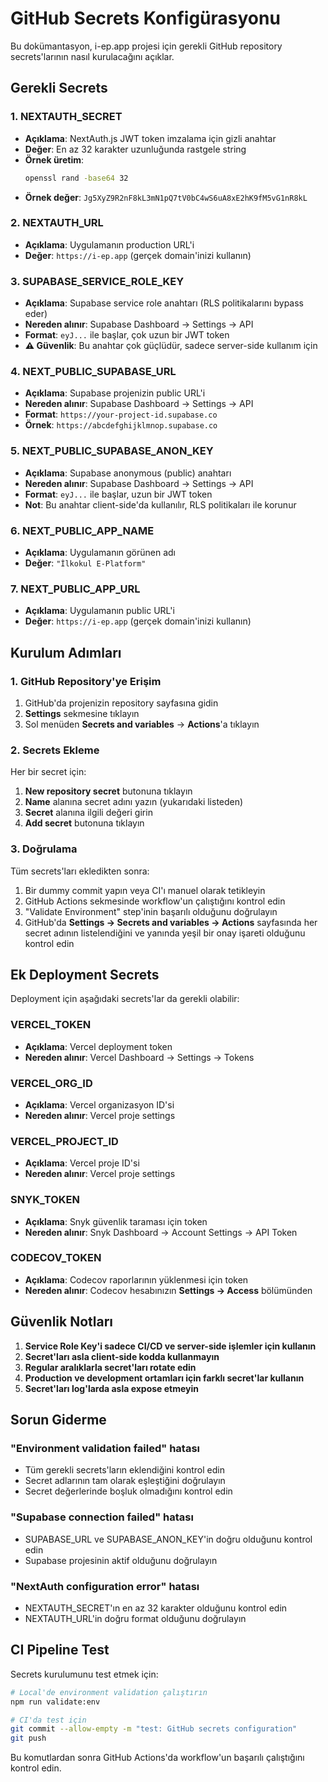 # GitHub Secrets Konfigürasyonu

Bu dokümantasyon, i-ep.app projesi için gerekli GitHub repository secrets'larının nasıl kurulacağını açıklar.

## Gerekli Secrets

### 1. NEXTAUTH_SECRET

- **Açıklama**: NextAuth.js JWT token imzalama için gizli anahtar
- **Değer**: En az 32 karakter uzunluğunda rastgele string
- **Örnek üretim**:
  ```bash
  openssl rand -base64 32
  ```
- **Örnek değer**: `Jg5XyZ9R2nF8kL3mN1pQ7tV0bC4wS6uA8xE2hK9fM5vG1nR8kL`

### 2. NEXTAUTH_URL

- **Açıklama**: Uygulamanın production URL'i
- **Değer**: `https://i-ep.app` (gerçek domain'inizi kullanın)

### 3. SUPABASE_SERVICE_ROLE_KEY

- **Açıklama**: Supabase service role anahtarı (RLS politikalarını bypass eder)
- **Nereden alınır**: Supabase Dashboard → Settings → API
- **Format**: `eyJ...` ile başlar, çok uzun bir JWT token
- **⚠️ Güvenlik**: Bu anahtar çok güçlüdür, sadece server-side kullanım için

### 4. NEXT_PUBLIC_SUPABASE_URL

- **Açıklama**: Supabase projenizin public URL'i
- **Nereden alınır**: Supabase Dashboard → Settings → API
- **Format**: `https://your-project-id.supabase.co`
- **Örnek**: `https://abcdefghijklmnop.supabase.co`

### 5. NEXT_PUBLIC_SUPABASE_ANON_KEY

- **Açıklama**: Supabase anonymous (public) anahtarı
- **Nereden alınır**: Supabase Dashboard → Settings → API
- **Format**: `eyJ...` ile başlar, uzun bir JWT token
- **Not**: Bu anahtar client-side'da kullanılır, RLS politikaları ile korunur

### 6. NEXT_PUBLIC_APP_NAME

- **Açıklama**: Uygulamanın görünen adı
- **Değer**: `"İlkokul E-Platform"`

### 7. NEXT_PUBLIC_APP_URL

- **Açıklama**: Uygulamanın public URL'i
- **Değer**: `https://i-ep.app` (gerçek domain'inizi kullanın)

## Kurulum Adımları

### 1. GitHub Repository'ye Erişim

1. GitHub'da projenizin repository sayfasına gidin
2. **Settings** sekmesine tıklayın
3. Sol menüden **Secrets and variables** → **Actions**'a tıklayın

### 2. Secrets Ekleme

Her bir secret için:

1. **New repository secret** butonuna tıklayın
2. **Name** alanına secret adını yazın (yukarıdaki listeden)
3. **Secret** alanına ilgili değeri girin
4. **Add secret** butonuna tıklayın

### 3. Doğrulama

Tüm secrets'ları ekledikten sonra:

1. Bir dummy commit yapın veya CI'ı manuel olarak tetikleyin
2. GitHub Actions sekmesinde workflow'un çalıştığını kontrol edin
3. "Validate Environment" step'inin başarılı olduğunu doğrulayın
4. GitHub'da **Settings → Secrets and variables → Actions** sayfasında her
   secret adının listelendiğini ve yanında yeşil bir onay işareti olduğunu kontrol edin

## Ek Deployment Secrets

Deployment için aşağıdaki secrets'lar da gerekli olabilir:

### VERCEL_TOKEN

- **Açıklama**: Vercel deployment token
- **Nereden alınır**: Vercel Dashboard → Settings → Tokens

### VERCEL_ORG_ID

- **Açıklama**: Vercel organizasyon ID'si
- **Nereden alınır**: Vercel proje settings

### VERCEL_PROJECT_ID

- **Açıklama**: Vercel proje ID'si
- **Nereden alınır**: Vercel proje settings

### SNYK_TOKEN

- **Açıklama**: Snyk güvenlik taraması için token
- **Nereden alınır**: Snyk Dashboard → Account Settings → API Token

### CODECOV_TOKEN

- **Açıklama**: Codecov raporlarının yüklenmesi için token
- **Nereden alınır**: Codecov hesabınızın **Settings → Access** bölümünden

## Güvenlik Notları

1. **Service Role Key'i sadece CI/CD ve server-side işlemler için kullanın**
2. **Secret'ları asla client-side kodda kullanmayın**
3. **Regular aralıklarla secret'ları rotate edin**
4. **Production ve development ortamları için farklı secret'lar kullanın**
5. **Secret'ları log'larda asla expose etmeyin**

## Sorun Giderme

### "Environment validation failed" hatası

- Tüm gerekli secrets'ların eklendiğini kontrol edin
- Secret adlarının tam olarak eşleştiğini doğrulayın
- Secret değerlerinde boşluk olmadığını kontrol edin

### "Supabase connection failed" hatası

- SUPABASE_URL ve SUPABASE_ANON_KEY'in doğru olduğunu kontrol edin
- Supabase projesinin aktif olduğunu doğrulayın

### "NextAuth configuration error" hatası

- NEXTAUTH_SECRET'ın en az 32 karakter olduğunu kontrol edin
- NEXTAUTH_URL'in doğru format olduğunu doğrulayın

## CI Pipeline Test

Secrets kurulumunu test etmek için:

```bash
# Local'de environment validation çalıştırın
npm run validate:env

# CI'da test için
git commit --allow-empty -m "test: GitHub secrets configuration"
git push
```

Bu komutlardan sonra GitHub Actions'da workflow'un başarılı çalıştığını kontrol edin.
